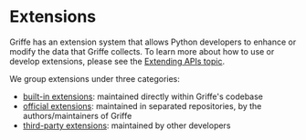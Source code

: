 # Extensions

Griffe has an extension system that allows Python developers to enhance or modify the data that Griffe collects. To learn more about how to use or develop extensions, please see the [Extending APIs topic](guide/users/extending.md).

We group extensions under three categories:

- [built-in extensions](extensions/built-in.md): maintained directly within Griffe's codebase
- [official extensions](extensions/official.md): maintained in separated repositories, by the authors/maintainers of Griffe
- [third-party extensions](extensions/third-party.md): maintained by other developers
